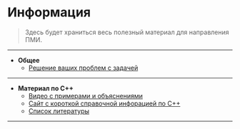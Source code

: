 # Информация

>Здесь будет храниться весь полезный материал для направления ПМИ.
___
+ **Общее**
  + [Решение ваших проблем с задачей](https://stackoverflow.com/questions)
___
+ **Материал по C++**
  + [Видео с примерами и объяснениями](https://youtube.com/playlist?list=PLQOaTSbfxUtCrKs0nicOg2npJQYSPGO9r&si=M6kJ_AqV7vdzBZvC)
  + [Сайт с короткой справочной инфорацией по C++](https://metanit.com/cpp/tutorial/?ysclid=m27o7zb6m1498255180)
  + [Список литературы](https://drive.google.com/drive/folders/1n-x9ogZJLNc-cD6cw9yMViJq9tIptP-P?usp=drive_link)
___

